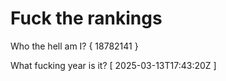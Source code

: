 # Fuck the rankings

Who the hell am I?
{ 18782141 }

What fucking year is it?
[ 2025-03-13T17:43:20Z ]
